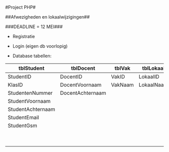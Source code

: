 #Project PHP#

##Afwezigheden en lokaalwijzigingen##

###DEADLINE = 12 MEI###

* Registratie
* Login (eigen db voorlopig)

* Database tabellen:

| **tblStudent**  	| **tblDocent**   	| **tblVak**		| **tblLokaal**		| **tblKlas**		| **tblRooster**	| 
| ----------------- | ----------------- | ----------------- | ----------------- | ----------------- | ----------------- |
| StudentID     	| DocentID			| VakID				| LokaalID			| KlasID			| RoosterID			|
| KlasID        	| DocentVoornaam    | VakNaam			| LokaalNaam		| KlasNaam			| VakID				|
| StudentenNummer	| DocentAchternaam	| 					|  					|  					| DocentID 			|
| StudentVoornaam   | 					|					|  					| 					| LokaalID 			|
| StudentAchternaam |             		|					| 					| 					| KlasID 			|
| StudentEmail		|             		|					| 					| 					| Dag	 		    |
| StudentGsm		|             		|					| 					| 					| Van			 	|
| 			    	|             		|					| 					| 					| Tot			 	|
| 			    	|             		|					| 					| 					| Actief			|